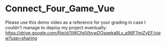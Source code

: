 # Connect_Four_Game_Vue

Please use this demo video as a reference for your grading in case I couldn't manage to deploy my project eventually: https://drive.google.com/file/d/1iWCfqlVbywDOsqeka9Ly_a96F7miZyEF/view?usp=sharing
